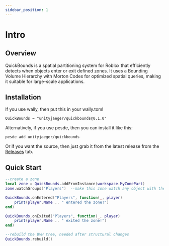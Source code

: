 ```yaml
---
sidebar_position: 1
---
```


# Intro

## Overview
QuickBounds is a spatial partitioning system for Roblox that efficiently detects when objects enter or exit defined zones. It uses a Bounding Volume Hierarchy with Morton Codes for optimized spatial queries, making it suitable for large-scale applications.

## Installation
If you use wally, then put this in your wally.toml
```
QuickBounds = "unityjaeger/quickbounds@0.1.0"
```

Alternatively, if you use pesde, then you can install it like this:
```
pesde add unityjaeger/quickbounds
```

Or if you want the source, then just grab it from the latest release from the [Releases](https://github.com/unityjaeger/QuickBounds/releases) tab.

## Quick Start
```lua
--create a zone
local zone = QuickBounds.addFromInstance(workspace.MyZonePart)
zone.watchGroups("Players")  --make this zone watch any object with the "Players" group

QuickBounds.onEntered("Players", function(_, player)
    print(player.Name .. " entered the zone!")
end)

QuickBounds.onExited("Players", function(_, player)
    print(player.Name .. " exited the zone!")
end)

--rebuild the BVH tree, needed after structural changes
QuickBounds.rebuild()
```
